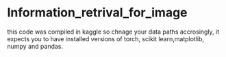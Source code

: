 # Information_retrival_for_image
this code was compiled in kaggle so chnage your data paths accrosingly, it expects you to have installed versions of torch, scikit learn,matplotlib, numpy and pandas.
